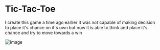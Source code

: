 # Tic-Tac-Toe
I create this game a time ago earlier it was not capable of making decision to place it's chance on it's own but now it is able to think and place it's chance and try to move towards a win

![image](https://github.com/Harsh1708V/Tic-Tac-Toe/assets/148435290/8057fea7-1236-4af4-bb17-ba498913ba71)
